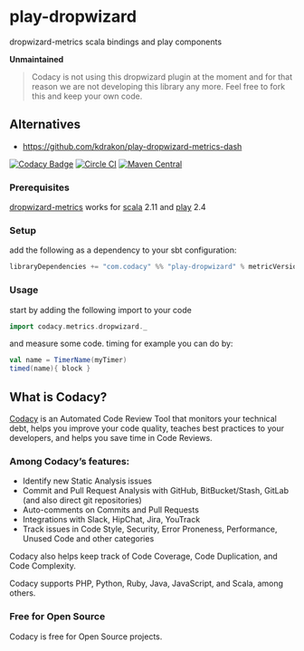 # play-dropwizard
dropwizard-metrics scala bindings and play components

**Unmaintained**
> Codacy is not using this dropwizard plugin at the moment and for that reason we are not developing this library any more. Feel free to fork this and keep your own code.

## Alternatives
* https://github.com/kdrakon/play-dropwizard-metrics-dash

[![Codacy Badge](https://api.codacy.com/project/badge/grade/beef0c99aa7b4579a8b3389916358232)](https://www.codacy.com/app/Codacy/play-dropwizard)
[![Circle CI](https://circleci.com/gh/codacy/play-dropwizard.svg?style=shield&circle-token=:circle-token)](https://circleci.com/gh/codacy/play-dropwizard)
[![Maven Central](https://maven-badges.herokuapp.com/maven-central/com.codacy/play-dropwizard_2.11/badge.svg)](https://maven-badges.herokuapp.com/maven-central/com.codacy/play-dropwizard_2.11)

### Prerequisites
[dropwizard-metrics](http://dropwizard.github.io/metrics/3.1.0/) works for [scala](http://www.scala-lang.org/) 2.11 and [play](https://www.playframework.com/) 2.4 

### Setup
add the following as a dependency to your sbt configuration:

```scala
libraryDependencies += "com.codacy" %% "play-dropwizard" % metricVersion
```

### Usage
start by adding the following import to your code
```scala
import codacy.metrics.dropwizard._
````
and measure some code. timing for example you can do by:
```scala
val name = TimerName(myTimer)
timed(name){ block }
```

## What is Codacy?

[Codacy](https://www.codacy.com/) is an Automated Code Review Tool that monitors your technical debt, helps you improve your code quality, teaches best practices to your developers, and helps you save time in Code Reviews.

### Among Codacy’s features:

 - Identify new Static Analysis issues
 - Commit and Pull Request Analysis with GitHub, BitBucket/Stash, GitLab (and also direct git repositories)
 - Auto-comments on Commits and Pull Requests
 - Integrations with Slack, HipChat, Jira, YouTrack
 - Track issues in Code Style, Security, Error Proneness, Performance, Unused Code and other categories

Codacy also helps keep track of Code Coverage, Code Duplication, and Code Complexity.

Codacy supports PHP, Python, Ruby, Java, JavaScript, and Scala, among others.

### Free for Open Source

Codacy is free for Open Source projects.
